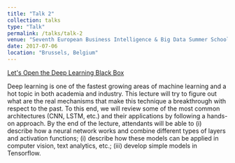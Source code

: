 ```yaml
---
title: "Talk 2"
collection: talks
type: "Talk"
permalink: /talks/talk-2
venue: "Seventh European Business Intelligence & Big Data Summer School (eBISS 2017)"
date: 2017-07-06
location: "Brussels, Belgium"
---
```


[Let's Open the Deep Learning Black Box](http://cs.ulb.ac.be/conferences/ebiss2017/files/slides/vitria_ebiss2017)

Deep learning is one of the fastest growing areas of machine learning and a hot topic in both academia and industry. This lecture will try to figure out what are the real mechanisms that make this technique a breakthrough with respect to the past. To this end, we will review some of the most common architectures (CNN, LSTM, etc.) and their applications by following a hands-on approach. By the end of the lecture, attendants will be able to (i) describe how a neural network works and combine different types of layers and activation functions; (i) describe how these models can be applied in computer vision, text analytics, etc.; (iii) develop simple models in Tensorflow.
